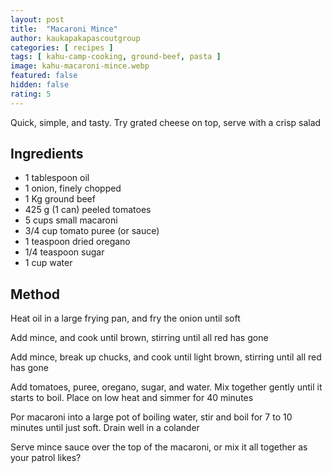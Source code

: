 ```yaml
---
layout: post
title:  "Macaroni Mince"
author: kaukapakapascoutgroup
categories: [ recipes ]
tags: [ kahu-camp-cooking, ground-beef, pasta ]
image: kahu-macaroni-mince.webp
featured: false
hidden: false
rating: 5
---
```


Quick, simple, and tasty. Try grated cheese on top, serve with a crisp salad

## Ingredients

* 1 tablespoon oil
* 1 onion, finely chopped
* 1 Kg ground beef
* 425 g (1 can) peeled tomatoes
* 5 cups small macaroni
* 3/4 cup tomato puree (or sauce)
* 1 teaspoon dried oregano
* 1/4 teaspoon sugar
* 1 cup water

## Method

Heat oil in a large frying pan, and fry the onion until soft

Add mince, and cook until brown, stirring until all red has gone

Add mince, break up chucks, and cook until light brown, stirring until all red has gone

Add tomatoes, puree, oregano, sugar, and water. Mix together gently until it starts to boil. Place on low heat and simmer for 40 minutes

Por macaroni into a large pot of boiling water, stir and boil for 7 to 10 minutes until just soft. Drain well in a colander

Serve mince sauce over the top of the macaroni, or mix it all together as your patrol likes?
